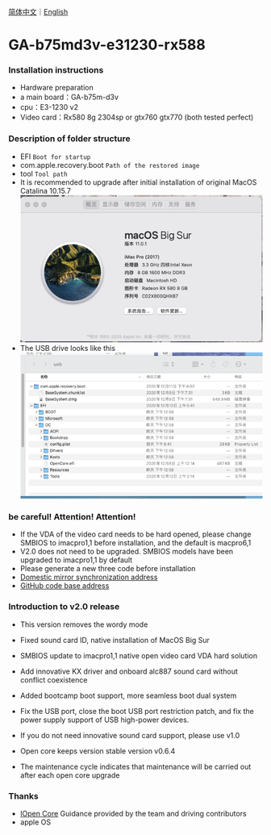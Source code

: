 [简体中文](/README.md)｜[English](/README_en.md)

GA-b75md3v-e31230-rx588
=======================


###  Installation instructions ###

- Hardware preparation
- a main board：GA-b75m-d3v
- cpu：E3-1230 v2
- Video card：Rx580 8g 2304sp or gtx760 gtx770 (both tested perfect)


### Description of folder structure ###

- EFI 
`Boot for startup`
- com.apple.recovery.boot 
`Path of the restored image`
- tool 
`Tool path`
- It is recommended to upgrade after initial installation of original MacOS Catalina 10.15.7
![image](/macOS%20Big%20Sur.png)
- The USB drive looks like this
![image](/usb.png)

### be careful! Attention! Attention! ###

- If the VDA of the video card needs to be hard opened, please change SMBIOS to imacpro1,1 before installation, and the default is macpro6,1
- V2.0 does not need to be upgraded. SMBIOS models have been upgraded to imacpro1,1 by default
- Please generate a new three code before installation
- [Domestic mirror synchronization address](https://gitee.com/yaming-network/OpenCore-GA-b75)
- [GitHub code base address](https://github.com/wy414012/OpenCore-GA-b75)

### Introduction to v2.0 release ###
- This version removes the wordy mode

- Fixed sound card ID, native installation of MacOS Big Sur

- SMBIOS update to imacpro1,1 native open video card VDA hard solution

- Add innovative KX driver and onboard alc887 sound card without conflict coexistence

- Added bootcamp boot support, more seamless boot dual system

- Fix the USB port, close the boot USB port restriction patch, and fix the power supply support of USB high-power devices.

- If you do not need innovative sound card support, please use v1.0

- Open core keeps version stable version v0.6.4

- The maintenance cycle indicates that maintenance will be carried out after each open core upgrade

### Thanks ###
- [lOpen Core](https://github.com/acidanthera/OpenCorePkg) Guidance provided by the team and driving contributors
- apple OS


 
  
  
  
